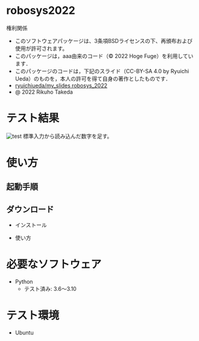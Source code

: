 # robosys2022
権利関係
* このソフトウェアパッケージは、3条項BSDライセンスの下、再頒布および使用が許可されます。
* このパッケージは，aaa由来のコード（© 2022 Hoge Fuge）を利用しています．
* このパッケージのコードは，下記のスライド（CC-BY-SA 4.0 by Ryuichi Ueda）のものを，本人の許可を得て自身の著作としたものです．
* [ryuichiueda/my_slides robosys_2022](https://github.com/ryuichiueda/my_slides/tree/master/robosys_2022)
* @ 2022 Rikuho Takeda

# テスト結果
![test](https://github.com/rikuhotakeda/robosys202x/actions/workflows/test.yml/badge.svg)
標準入力から読み込んだ数字を足す。

# 使い方
## 起動手順

## ダウンロード

* インストール

* 使い方

# 必要なソフトウェア
* Python
  * テスト済み: 3.6～3.10

# テスト環境
* Ubuntu
